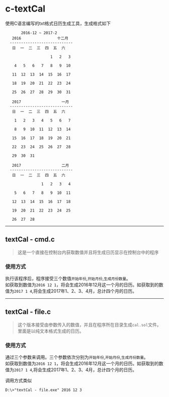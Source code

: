 # c-textCal
使用C语言编写的txt格式日历生成工具，生成格式如下
```text
       2016-12 ~ 2017-2
   2016                十二月
  ----------------------------
   日  一  二  三  四  五  六

                    1   2   3

    4   5   6   7   8   9  10

   11  12  13  14  15  16  17

   18  19  20  21  22  23  24

   25  26  27  28  29  30  31

   2017                  一月
  ----------------------------
   日  一  二  三  四  五  六

    1   2   3   4   5   6   7

    8   9  10  11  12  13  14

   15  16  17  18  19  20  21

   22  23  24  25  26  27  28

   29  30  31

   2017                  二月
  ----------------------------
   日  一  二  三  四  五  六

                1   2   3   4

    5   6   7   8   9  10  11

   12  13  14  15  16  17  18

   19  20  21  22  23  24  25

   26  27  28

```

---

## textCal - cmd.c

> 这是一个直接在控制台内获取数值并且将生成日历显示在控制台中的程序

### 使用方式
执行该程序后，程序接受三个数值`开始年份`,`开始月份`,`生成月份数量`。  
如获取到数值为`2016 12 1`，将会生成2016年12月这一个月的日历。如获取到的数值为`2017 1 4`,将会生成2017年1、2、3、4月，总计四个月的日历。

---

## textCal - file.c

> 这个版本接受由参数传入的数值，并且在程序所在目录生成`cal.sol`文件。里面是以纯文本格式生成的日历。

### 使用方式
通过三个参数来调用。三个参数依次分别为`开始年份`,`开始月份`,`生成月份数量`。  
如获取到数值为`2016 12 1`，将会生成2016年12月这一个月的日历。如获取到的数值为`2017 1 4`,将会生成2017年1、2、3、4月，总计四个月的日历。

调用方式类似
```bath
D:\>"textCal - file.exe" 2016 12 3
```

